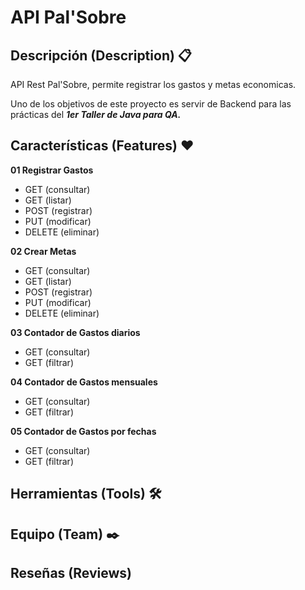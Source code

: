 # API Pal'Sobre



## Descripción (Description) 📋

API Rest Pal'Sobre, permite registrar los gastos y metas economicas.

Uno de los objetivos de este proyecto es servir de Backend para las prácticas del ***1er Taller de Java para QA.***

## Características (Features) ❤️

**01 Registrar Gastos**

* GET (consultar)
* GET (listar)    
* POST (registrar)  
* PUT (modificar) 
* DELETE (eliminar)

**02 Crear Metas**

* GET (consultar)
* GET (listar)    
* POST (registrar)  
* PUT (modificar) 
* DELETE (eliminar)

**03 Contador de Gastos diarios**
* GET (consultar)
* GET (filtrar)

**04 Contador de Gastos mensuales**
* GET (consultar)
* GET (filtrar)
 
**05 Contador de Gastos por fechas**
* GET (consultar)
* GET (filtrar)

## Herramientas (Tools) 🛠

## Equipo (Team) ✒️

## Reseñas (Reviews)

